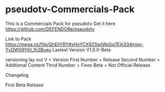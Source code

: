 # pseudotv-Commercials-Pack
This is a Commercials Pack for pseudotv
Get it here https://github.com/DEFENDORe/pseudotv

Link to Pack https://mega.nz/file/QhEljYRY#xHvYCX9ZSwlWp5q7Ejh334mqn-YvDW09YjH_1h2Bveo
Lastest Version V1.0.0-Beta

versioning lay out
V = Version
First Number = Release
Second Number = Additional Content
Thrid Number = Fixes 
Beta = Not Official Release

Changelog

First Beta Release
